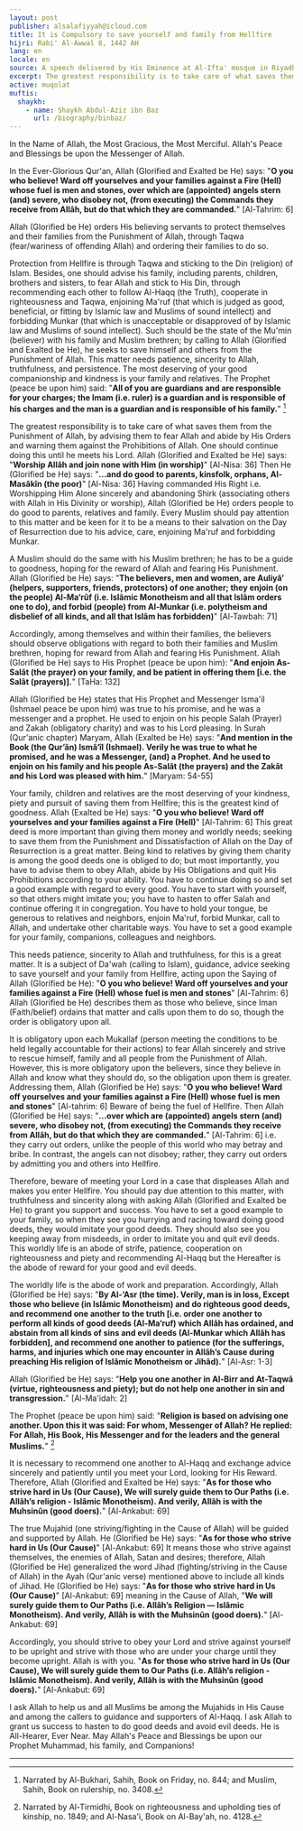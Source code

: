 ```yaml
---
layout: post
publisher: alsalafiyyah@icloud.com
title: It is Compulsory to save yourself and family from Hellfire
hijri: Rabi' Al-Awwal 8, 1442 AH
lang: en
locale: en
source: A speech delivered by His Eminence at Al-Ifta' mosque in Riyadh on Wednesday 6/6/1415 A.H.
excerpt: The greatest responsibility is to take care of what saves them from the Punishment of Allah, by advising them to fear Allah and abide by His Orders and warning them against the Prohibitions of Allah. One should continue doing this until he meets his Lord.
active: muqolat
muftis:
  shaykh: 
    - name: Shaykh Abdul-Aziz ibn Baz
      url: /biography/binbaz/
---
```


In the Name of Allah, the Most Gracious, the Most Merciful. Allah's Peace and Blessings be upon the Messenger of Allah.

In the Ever-Glorious Qur'an, Allah (Glorified and Exalted be He) says: "**O you who believe! Ward off yourselves and your families against a Fire (Hell) whose fuel is men and stones, over which are (appointed) angels stern (and) severe, who disobey not, (from executing) the Commands they receive from Allâh, but do that which they are commanded.**" [Al-Tahrim: 6] 

Allah (Glorified be He) orders His believing servants to protect themselves and their families from the Punishment of Allah, through Taqwa (fear/wariness of offending Allah) and ordering their families to do so.

Protection from Hellfire is through Taqwa and sticking to the Din (religion) of Islam. Besides, one should advise his family, including parents, children, brothers and sisters, to fear Allah and stick to His Din, through recommending each other to follow Al-Haqq (the Truth), cooperate in righteousness and Taqwa, enjoining Ma'ruf (that which is judged as good, beneficial, or fitting by Islamic law and Muslims of sound intellect) and forbidding Munkar (that which is unacceptable or disapproved of by Islamic law and Muslims of sound intellect). Such should be the state of the Mu'min (believer) with his family and Muslim brethren; by calling to Allah (Glorified and Exalted be He), he seeks to save himself and others from the Punishment of Allah. This matter needs patience, sincerity to Allah, truthfulness, and persistence. The most deserving of your good companionship and kindness is your family and relatives. The Prophet (peace be upon him) said: "**All of you are guardians and are responsible for your charges; the Imam (i.e. ruler) is a guardian and is responsible of his charges and the man is a guardian and is responsible of his family.**" [^1] 

The greatest responsibility is to take care of what saves them from the Punishment of Allah, by advising them to fear Allah and abide by His Orders and warning them against the Prohibitions of Allah. One should continue doing this until he meets his Lord. Allah (Glorified and Exalted be He) says: "**Worship Allâh and join none with Him (in worship)**" [Al-Nisa: 36] Then He (Glorified be He) says: "**...and do good to parents, kinsfolk, orphans, Al-Masâkîn (the poor)**" [Al-Nisa: 36] Having commanded His Right i.e. Worshipping Him Alone sincerely and abandoning Shirk (associating others with Allah in His Divinity or worship), Allah (Glorified be He) orders people to do good to parents, relatives and family. Every Muslim should pay attention to this matter and be keen for it to be a means to their salvation on the Day of Resurrection due to his advice, care, enjoining Ma'ruf and forbidding Munkar. 

A Muslim should do the same with his Muslim brethren; he has to be a guide to goodness, hoping for the reward of Allah and fearing His Punishment. Allah (Glorified be He) says: "**The believers, men and women, are Auliyâ’ (helpers, supporters, friends, protectors) of one another; they enjoin (on the people) Al-Ma‘rûf (i.e. Islâmic Monotheism and all that Islâm orders one to do), and forbid (people) from Al-Munkar (i.e. polytheism and disbelief of all kinds, and all that Islâm has forbidden)**" [Al-Tawbah: 71]

Accordingly, among themselves and within their families, the believers should observe obligations with regard to both their families and Muslim brethren, hoping for reward from Allah and fearing His Punishment. Allah (Glorified be He) says to His Prophet (peace be upon him): "**And enjoin As-Salât (the prayer) on your family, and be patient in offering them [i.e. the Salât (prayers)].**" [TaHa: 132] 

Allah (Glorified be He) states that His Prophet and Messenger Isma'il (Ishmael peace be upon him) was true to his promise, and he was a messenger and a prophet. He used to enjoin on his people Salah (Prayer) and Zakah (obligatory charity) and was to his Lord pleasing. In Surah (Qur'anic chapter) Maryam, Allah (Exalted be He) says: "**And mention in the Book (the Qur’ân) Ismâ‘îl (Ishmael). Verily he was true to what he promised, and he was a Messenger, (and) a Prophet. And he used to enjoin on his family and his people As-Salât (the prayers) and the Zakât and his Lord was pleased with him.**" [Maryam: 54-55]

Your family, children and relatives are the most deserving of your kindness, piety and pursuit of saving them from Hellfire; this is the greatest kind of goodness. Allah (Exalted be He) says: "**O you who believe! Ward off yourselves and your families against a Fire (Hell)**" [Al-Tahrim: 6] This great deed is more important than giving them money and worldly needs; seeking to save them from the Punishment and Dissatisfaction of Allah on the Day of Resurrection is a great matter. Being kind to relatives by giving them charity is among the good deeds one is obliged to do; but most importantly, you have to advise them to obey Allah, abide by His Obligations and quit His Prohibitions according to your ability. You have to continue doing so and set a good example with regard to every good. You have to start with yourself, so that others might imitate you; you have to hasten to offer Salah and continue offering it in congregation. You have to hold your tongue, be generous to relatives and neighbors, enjoin Ma'ruf, forbid Munkar, call to Allah, and undertake other charitable ways. You have to set a good example for your family, companions, colleagues and neighbors. 

This needs patience, sincerity to Allah and truthfulness, for this is a great matter. It is a subject of Da'wah (calling to Islam), guidance, advice seeking to save yourself and your family from Hellfire, acting upon the Saying of Allah (Glorified be He): "**O you who believe! Ward off yourselves and your families against a Fire (Hell) whose fuel is men and stones**" [Al-Tahrim: 6] Allah (Glorified be He) describes them as those who believe, since Iman (Faith/belief) ordains that matter and calls upon them to do so, though the order is obligatory upon all.

It is obligatory upon each Mukallaf (person meeting the conditions to be held legally accountable for their actions) to fear Allah sincerely and strive to rescue himself, family and all people from the Punishment of Allah. However, this is more obligatory upon the believers, since they believe in Allah and know what they should do, so the obligation upon them is greater. Addressing them, Allah (Glorified be He) says: "**O you who believe! Ward off yourselves and your families against a Fire (Hell) whose fuel is men and stones**" [Al-tahrim: 6] Beware of being the fuel of Hellfire. Then Allah (Glorified be He) says: "**...over which are (appointed) angels stern (and) severe, who disobey not, (from executing) the Commands they receive from Allâh, but do that which they are commanded.**" [Al-Tahrim: 6] i.e. they carry out orders, unlike the people of this world who may betray and bribe. In contrast, the angels can not disobey; rather, they carry out orders by admitting you and others into Hellfire. 

Therefore, beware of meeting your Lord in a case that displeases Allah and makes you enter Hellfire. You should pay due attention to this matter, with truthfulness and sincerity along with asking Allah (Glorified and Exalted be He) to grant you support and success. You have to set a good example to your family, so when they see you hurrying and racing toward doing good deeds, they would imitate your good deeds. They should also see you keeping away from misdeeds, in order to imitate you and quit evil deeds. This worldly life is an abode of strife, patience, cooperation on righteousness and piety and recommending Al-Haqq but the Hereafter is the abode of reward for your good and evil deeds. 

The worldly life is the abode of work and preparation. Accordingly, Allah (Glorified be He) says: "**By Al-‘Asr (the time). Verily, man is in loss, Except those who believe (in Islâmic Monotheism) and do righteous good deeds, and recommend one another to the truth [i.e. order one another to perform all kinds of good deeds (Al-Ma‘ruf) which Allâh has ordained, and abstain from all kinds of sins and evil deeds (Al-Munkar which Allâh has forbidden], and recommend one another to patience (for the sufferings, harms, and injuries which one may encounter in Allâh’s Cause during preaching His religion of Islâmic Monotheism or Jihâd).**" [Al-Asr: 1-3] 

Allah (Glorified be He) says: "**Help you one another in Al-Birr and At-Taqwâ (virtue, righteousness and piety); but do not help one another in sin and transgression.**" [Al-Ma'idah: 2]

The Prophet (peace be upon him) said: "**Religion is based on advising one another. Upon this it was said: For whom, Messenger of Allah? He replied: For Allah, His Book, His Messenger and for the leaders and the general Muslims.**" [^2]

It is necessary to recommend one another to Al-Haqq and exchange advice sincerely and patiently until you meet your Lord, looking for His Reward. Therefore, Allah (Glorified and Exalted be He) says: "**As for those who strive hard in Us (Our Cause), We will surely guide them to Our Paths (i.e. Allâh’s religion - Islâmic Monotheism). And verily, Allâh is with the Muhsinûn (good doers).**" [Al-Ankabut: 69]

The true Mujahid (one striving/fighting in the Cause of Allah) will be guided and supported by Allah. He (Glorified be He) says: "**As for those who strive hard in Us (Our Cause)**" [Al-Ankabut: 69] It means those who strive against themselves, the enemies of Allah, Satan and desires; therefore, Allah (Glorified be He) generalized the word Jihad (fighting/striving in the Cause of Allah) in the Ayah (Qur'anic verse) mentioned above to include all kinds of Jihad. He (Glorified be He) says: "**As for those who strive hard in Us (Our Cause)**" [Al-Ankabut: 69] meaning in the Cause of Allah, "**We will surely guide them to Our Paths (i.e. Allâh’s Religion — Islâmic Monotheism). And verily, Allâh is with the Muhsinûn (good doers).**" [Al-Ankabut: 69]

Accordingly, you should strive to obey your Lord and strive against yourself to be upright and strive with those who are under your charge until they become upright. Allah is with you. "**As for those who strive hard in Us (Our Cause), We will surely guide them to Our Paths (i.e. Allâh’s religion - Islâmic Monotheism). And verily, Allâh is with the Muhsinûn (good doers).**" [Al-Ankabut: 69]

I ask Allah to help us and all Muslims be among the Mujahids in His Cause and among the callers to guidance and supporters of Al-Haqq. I ask Allah to grant us success to hasten to do good deeds and avoid evil deeds. He is All-Hearer, Ever Near. May Allah's Peace and Blessings be upon our Prophet Muhammad, his family, and Companions!

---

[^1]: Narrated by Al-Bukhari, Sahih, Book on Friday, no. 844; and Muslim, Sahih, Book on rulership, no. 3408.
[^2]: Narrated by Al-Tirmidhi, Book on righteousness and upholding ties of kinship, no. 1849; and Al-Nasa'i, Book on Al-Bay'ah, no. 4128.
